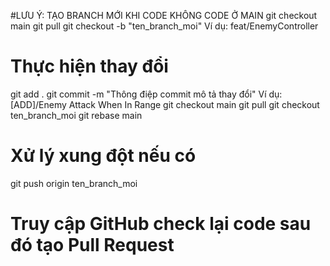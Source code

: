 #LƯU Ý: TẠO BRANCH MỚI KHI CODE KHÔNG CODE Ở MAIN
git checkout main
git pull
git checkout -b "ten_branch_moi" Ví dụ: feat/EnemyController
# Thực hiện thay đổi
git add .
git commit -m "Thông điệp commit mô tả thay đổi" Ví dụ: [ADD]/Enemy Attack When In Range
git checkout main
git pull
git checkout ten_branch_moi
git rebase main
# Xử lý xung đột nếu có
git push origin ten_branch_moi
# Truy cập GitHub check lại code sau đó tạo Pull Request

